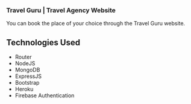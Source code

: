 ### Travel Guru | Travel Agency Website

You can book the place of your choice through the Travel Guru website. 

## Technologies Used
* Router
* NodeJS
* MongoDB
* ExpressJS
* Bootstrap
* Heroku
* Firebase Authentication
